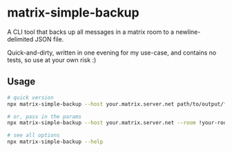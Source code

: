 # matrix-simple-backup

A CLI tool that backs up all messages in a matrix room to a newline-delimited JSON file.

Quick-and-dirty, written in one evening for my use-case, and contains no tests, so use at your own risk :)

## Usage

```sh
# quick version
npx matrix-simple-backup --host your.matrix.server.net path/to/output/file.ndjson

# or, pass in the params
npx matrix-simple-backup --host your.matrix.server.net --room !your-room-id:your.matrix.server.net path/to/output/file.ndjson

# see all options
npx matrix-simple-backup --help
```